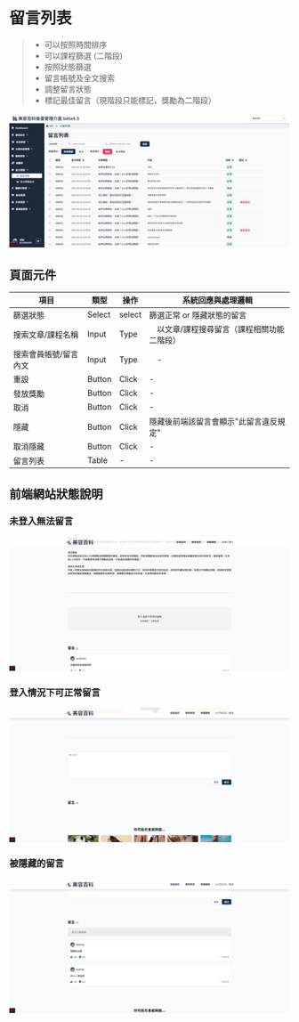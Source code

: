# 留言列表
> - 可以按照時間排序
> - 可以課程篩選 (二階段)
> - 按照狀態篩選
> - 留言帳號及全文搜索
> - 調整留言狀態
> - 標記最佳留言（現階段只能標記，獎勵為二階段）


![畫面示意](asset/comment-list.png)


## 頁面元件
| 項目 | 類型 | 操作 | 系統回應與處理邏輯 |
| --- | --- | --- | --- |
| 篩選狀態 | Select | select | 篩選正常 or 隱藏狀態的留言 |
| 搜索文章/課程名稱 | Input | Type |　以文章/課程搜尋留言（課程相關功能二階段） |
| 搜索會員帳號/留言內文 | Input | Type |　- |
| 重設 | Button | Click | - |
| 發放獎勵 | Button | Click | - |
| 取消 | Button | Click | - |
| 隱藏 | Button | Click | 隱藏後前端該留言會顯示"此留言違反規定" |
| 取消隱藏 | Button | Click | - |
| 留言列表 | Table | - | - |


## 前端網站狀態說明

### 未登入無法留言
![未登入](asset/comment-unlogin.png)

### 登入情況下可正常留言
![登入可留言](asset/comment-login.png)

### 被隱藏的留言
![隱藏留言](asset/comment-banned.png)
